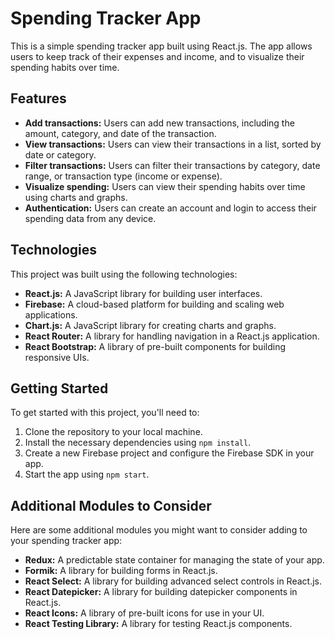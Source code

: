 # Spending Tracker App

This is a simple spending tracker app built using React.js. The app allows users to keep track of their expenses and income, and to visualize their spending habits over time.

## Features

- **Add transactions:** Users can add new transactions, including the amount, category, and date of the transaction.
- **View transactions:** Users can view their transactions in a list, sorted by date or category.
- **Filter transactions:** Users can filter their transactions by category, date range, or transaction type (income or expense).
- **Visualize spending:** Users can view their spending habits over time using charts and graphs.
- **Authentication:** Users can create an account and login to access their spending data from any device.

## Technologies

This project was built using the following technologies:

- **React.js:** A JavaScript library for building user interfaces.
- **Firebase:** A cloud-based platform for building and scaling web applications.
- **Chart.js:** A JavaScript library for creating charts and graphs.
- **React Router:** A library for handling navigation in a React.js application.
- **React Bootstrap:** A library of pre-built components for building responsive UIs.

## Getting Started

To get started with this project, you'll need to:

1. Clone the repository to your local machine.
2. Install the necessary dependencies using `npm install`.
3. Create a new Firebase project and configure the Firebase SDK in your app.
4. Start the app using `npm start`.

## Additional Modules to Consider

Here are some additional modules you might want to consider adding to your spending tracker app:

- **Redux:** A predictable state container for managing the state of your app.
- **Formik:** A library for building forms in React.js.
- **React Select:** A library for building advanced select controls in React.js.
- **React Datepicker:** A library for building datepicker components in React.js.
- **React Icons:** A library of pre-built icons for use in your UI.
- **React Testing Library:** A library for testing React.js components.

